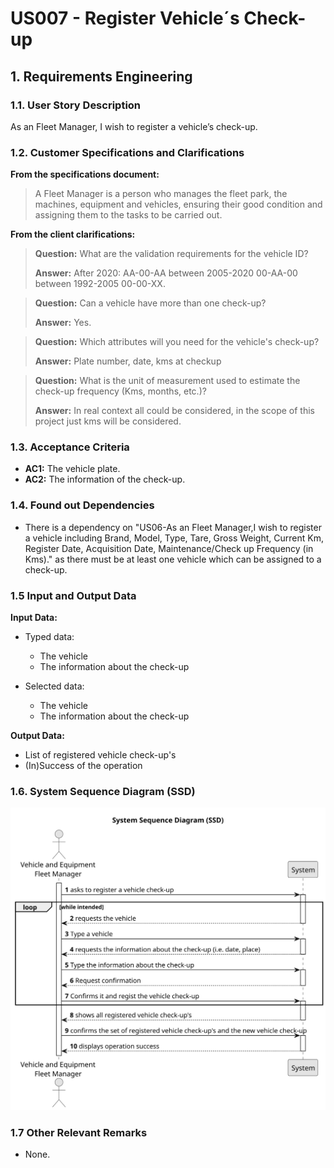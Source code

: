 # US007 - Register Vehicle´s Check-up


## 1. Requirements Engineering

### 1.1. User Story Description

As an Fleet Manager, I wish to register a vehicle’s check-up.

### 1.2. Customer Specifications and Clarifications 

**From the specifications document:**

>	A Fleet Manager is a person who manages the fleet park, the machines, equipment and vehicles, ensuring their good condition and assigning them to the tasks to be carried out.

**From the client clarifications:**

> **Question:** What are the validation requirements for the vehicle ID?
>
> **Answer:** After 2020: AA-00-AA between 2005-2020 00-AA-00 between 1992-2005 00-00-XX.

> **Question:** Can a vehicle have more than one check-up?
>
> **Answer:** Yes.

> **Question:** Which attributes will you need for the vehicle's check-up?
>
> **Answer:** Plate number, date, kms at checkup

> **Question:** What is the unit of measurement used to estimate the check-up frequency (Kms, months, etc.)?
>
> **Answer:** In real context all could be considered, in the scope of this project just kms will be considered.

### 1.3. Acceptance Criteria

* **AC1:** The vehicle plate.
* **AC2:** The information of the check-up.

### 1.4. Found out Dependencies

* There is a dependency on "US06-As an Fleet Manager,I wish to register a vehicle including Brand, Model, Type, Tare, Gross Weight, Current Km, Register Date, Acquisition Date, Maintenance/Check up Frequency (in Kms)." as there must be at least one vehicle which can be assigned to a check-up.

### 1.5 Input and Output Data

**Input Data:**

* Typed data:
    * The vehicle
    * The information about the check-up
	
* Selected data:
  * The vehicle
  * The information about the check-up

**Output Data:**

* List of registered vehicle check-up's
* (In)Success of the operation

### 1.6. System Sequence Diagram (SSD)

![System Sequence Diagram - Alternative One](svg/us007-system-sequence-diagram-alternative-one.svg)

### 1.7 Other Relevant Remarks

* None.